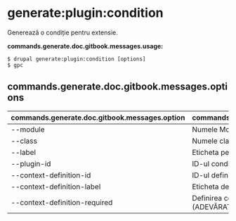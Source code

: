 # generate:plugin:condition
Generează o condiție pentru extensie.

**commands.generate.doc.gitbook.messages.usage:**
```
$ drupal generate:plugin:condition [options]
$ gpc  
```

## commands.generate.doc.gitbook.messages.options
commands.generate.doc.gitbook.messages.option | commands.generate.doc.gitbook.messages.details
-------|-------------
--module | Numele Modulului.
--class | Numele clasei pentru condiția extensiei
--label | Eticheta pentru condiția extensiei
--plugin-id | ID-ul condiției extensiei
--context-definition-id | ID-ul definirii contextului
--context-definition-label | Eticheta definirii contextului
--context-definition-required | Definirea contextului este obligatorie (ADEVĂRAT/FALS)
